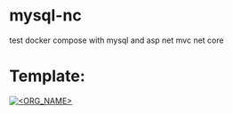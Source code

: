 # mysql-nc
test docker compose with mysql and asp net mvc net core

# Template:
[![<ORG_NAME>](https://circleci.com/<VCS>/<ORG_NAME>/<PROJECT_NAME>.svg?style=svg)](<LINK>)

